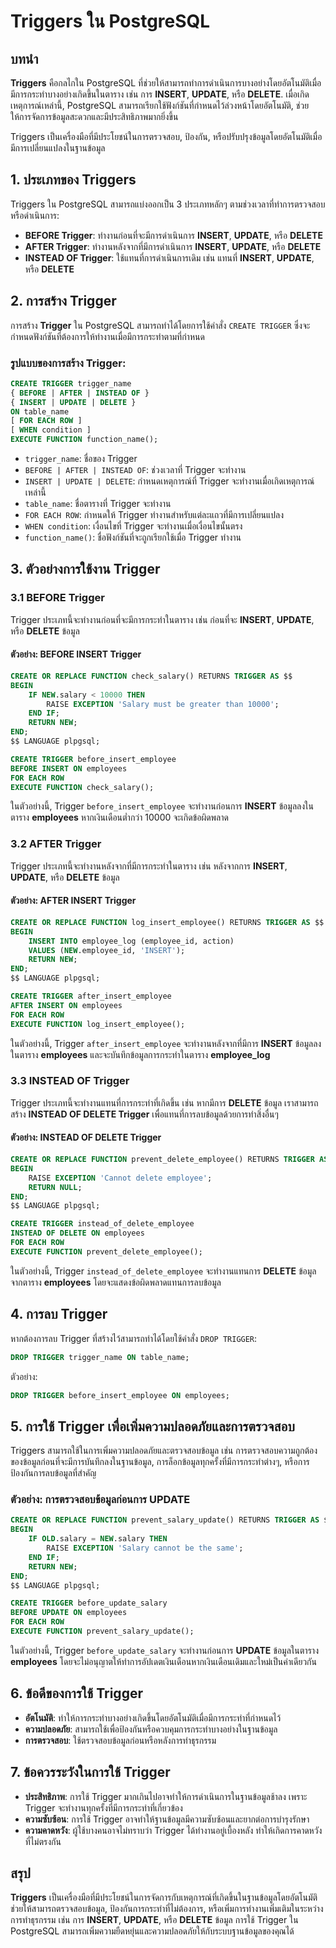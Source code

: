 # Triggers ใน PostgreSQL

## บทนำ

**Triggers** คือกลไกใน PostgreSQL ที่ช่วยให้สามารถทำการดำเนินการบางอย่างโดยอัตโนมัติเมื่อมีการกระทำบางอย่างเกิดขึ้นในตาราง เช่น การ **INSERT**, **UPDATE**, หรือ **DELETE**. เมื่อเกิดเหตุการณ์เหล่านี้, PostgreSQL สามารถเรียกใช้ฟังก์ชันที่กำหนดไว้ล่วงหน้าโดยอัตโนมัติ, ช่วยให้การจัดการข้อมูลสะดวกและมีประสิทธิภาพมากยิ่งขึ้น

Triggers เป็นเครื่องมือที่มีประโยชน์ในการตรวจสอบ, ป้องกัน, หรือปรับปรุงข้อมูลโดยอัตโนมัติเมื่อมีการเปลี่ยนแปลงในฐานข้อมูล

## 1. **ประเภทของ Triggers**

Triggers ใน PostgreSQL สามารถแบ่งออกเป็น 3 ประเภทหลักๆ ตามช่วงเวลาที่ทำการตรวจสอบหรือดำเนินการ:

- **BEFORE Trigger**: ทำงานก่อนที่จะมีการดำเนินการ **INSERT**, **UPDATE**, หรือ **DELETE**
- **AFTER Trigger**: ทำงานหลังจากที่มีการดำเนินการ **INSERT**, **UPDATE**, หรือ **DELETE**
- **INSTEAD OF Trigger**: ใช้แทนที่การดำเนินการเดิม เช่น แทนที่ **INSERT**, **UPDATE**, หรือ **DELETE**

## 2. **การสร้าง Trigger**

การสร้าง **Trigger** ใน PostgreSQL สามารถทำได้โดยการใช้คำสั่ง `CREATE TRIGGER` ซึ่งจะกำหนดฟังก์ชันที่ต้องการให้ทำงานเมื่อมีการกระทำตามที่กำหนด

### รูปแบบของการสร้าง Trigger:
```sql
CREATE TRIGGER trigger_name
{ BEFORE | AFTER | INSTEAD OF } 
{ INSERT | UPDATE | DELETE } 
ON table_name
[ FOR EACH ROW ]
[ WHEN condition ]
EXECUTE FUNCTION function_name();
```

- `trigger_name`: ชื่อของ Trigger
- `BEFORE | AFTER | INSTEAD OF`: ช่วงเวลาที่ Trigger จะทำงาน
- `INSERT | UPDATE | DELETE`: กำหนดเหตุการณ์ที่ Trigger จะทำงานเมื่อเกิดเหตุการณ์เหล่านี้
- `table_name`: ชื่อตารางที่ Trigger จะทำงาน
- `FOR EACH ROW`: กำหนดให้ Trigger ทำงานสำหรับแต่ละแถวที่มีการเปลี่ยนแปลง
- `WHEN condition`: เงื่อนไขที่ Trigger จะทำงานเมื่อเงื่อนไขนั้นตรง
- `function_name()`: ชื่อฟังก์ชันที่จะถูกเรียกใช้เมื่อ Trigger ทำงาน

## 3. **ตัวอย่างการใช้งาน Trigger**

### 3.1 **BEFORE Trigger**

Trigger ประเภทนี้จะทำงานก่อนที่จะมีการกระทำในตาราง เช่น ก่อนที่จะ **INSERT**, **UPDATE**, หรือ **DELETE** ข้อมูล

#### ตัวอย่าง: **BEFORE INSERT Trigger**
```sql
CREATE OR REPLACE FUNCTION check_salary() RETURNS TRIGGER AS $$
BEGIN
    IF NEW.salary < 10000 THEN
        RAISE EXCEPTION 'Salary must be greater than 10000';
    END IF;
    RETURN NEW;
END;
$$ LANGUAGE plpgsql;

CREATE TRIGGER before_insert_employee
BEFORE INSERT ON employees
FOR EACH ROW
EXECUTE FUNCTION check_salary();
```
ในตัวอย่างนี้, Trigger `before_insert_employee` จะทำงานก่อนการ **INSERT** ข้อมูลลงในตาราง **employees** หากเงินเดือนต่ำกว่า 10000 จะเกิดข้อผิดพลาด

### 3.2 **AFTER Trigger**

Trigger ประเภทนี้จะทำงานหลังจากที่มีการกระทำในตาราง เช่น หลังจากการ **INSERT**, **UPDATE**, หรือ **DELETE** ข้อมูล

#### ตัวอย่าง: **AFTER INSERT Trigger**
```sql
CREATE OR REPLACE FUNCTION log_insert_employee() RETURNS TRIGGER AS $$
BEGIN
    INSERT INTO employee_log (employee_id, action)
    VALUES (NEW.employee_id, 'INSERT');
    RETURN NEW;
END;
$$ LANGUAGE plpgsql;

CREATE TRIGGER after_insert_employee
AFTER INSERT ON employees
FOR EACH ROW
EXECUTE FUNCTION log_insert_employee();
```
ในตัวอย่างนี้, Trigger `after_insert_employee` จะทำงานหลังจากที่มีการ **INSERT** ข้อมูลลงในตาราง **employees** และจะบันทึกข้อมูลการกระทำในตาราง **employee_log**

### 3.3 **INSTEAD OF Trigger**

Trigger ประเภทนี้จะทำงานแทนที่การกระทำที่เกิดขึ้น เช่น หากมีการ **DELETE** ข้อมูล เราสามารถสร้าง **INSTEAD OF DELETE Trigger** เพื่อแทนที่การลบข้อมูลด้วยการทำสิ่งอื่นๆ

#### ตัวอย่าง: **INSTEAD OF DELETE Trigger**
```sql
CREATE OR REPLACE FUNCTION prevent_delete_employee() RETURNS TRIGGER AS $$
BEGIN
    RAISE EXCEPTION 'Cannot delete employee';
    RETURN NULL;
END;
$$ LANGUAGE plpgsql;

CREATE TRIGGER instead_of_delete_employee
INSTEAD OF DELETE ON employees
FOR EACH ROW
EXECUTE FUNCTION prevent_delete_employee();
```
ในตัวอย่างนี้, Trigger `instead_of_delete_employee` จะทำงานแทนการ **DELETE** ข้อมูลจากตาราง **employees** โดยจะแสดงข้อผิดพลาดแทนการลบข้อมูล

## 4. **การลบ Trigger**

หากต้องการลบ Trigger ที่สร้างไว้สามารถทำได้โดยใช้คำสั่ง `DROP TRIGGER`:

```sql
DROP TRIGGER trigger_name ON table_name;
```

ตัวอย่าง:
```sql
DROP TRIGGER before_insert_employee ON employees;
```

## 5. **การใช้ Trigger เพื่อเพิ่มความปลอดภัยและการตรวจสอบ**

Triggers สามารถใช้ในการเพิ่มความปลอดภัยและตรวจสอบข้อมูล เช่น การตรวจสอบความถูกต้องของข้อมูลก่อนที่จะมีการบันทึกลงในฐานข้อมูล, การล็อกข้อมูลทุกครั้งที่มีการกระทำต่างๆ, หรือการป้องกันการลบข้อมูลที่สำคัญ

### ตัวอย่าง: การตรวจสอบข้อมูลก่อนการ **UPDATE**
```sql
CREATE OR REPLACE FUNCTION prevent_salary_update() RETURNS TRIGGER AS $$
BEGIN
    IF OLD.salary = NEW.salary THEN
        RAISE EXCEPTION 'Salary cannot be the same';
    END IF;
    RETURN NEW;
END;
$$ LANGUAGE plpgsql;

CREATE TRIGGER before_update_salary
BEFORE UPDATE ON employees
FOR EACH ROW
EXECUTE FUNCTION prevent_salary_update();
```
ในตัวอย่างนี้, Trigger `before_update_salary` จะทำงานก่อนการ **UPDATE** ข้อมูลในตาราง **employees** โดยจะไม่อนุญาตให้ทำการอัปเดตเงินเดือนหากเงินเดือนเดิมและใหม่เป็นค่าเดียวกัน

## 6. **ข้อดีของการใช้ Trigger**

- **อัตโนมัติ**: ทำให้การกระทำบางอย่างเกิดขึ้นโดยอัตโนมัติเมื่อมีการกระทำที่กำหนดไว้
- **ความปลอดภัย**: สามารถใช้เพื่อป้องกันหรือควบคุมการกระทำบางอย่างในฐานข้อมูล
- **การตรวจสอบ**: ใช้ตรวจสอบข้อมูลก่อนหรือหลังการทำธุรกรรม

## 7. **ข้อควรระวังในการใช้ Trigger**

- **ประสิทธิภาพ**: การใช้ Trigger มากเกินไปอาจทำให้การดำเนินการในฐานข้อมูลช้าลง เพราะ Trigger จะทำงานทุกครั้งที่มีการกระทำที่เกี่ยวข้อง
- **ความซับซ้อน**: การใช้ Trigger อาจทำให้ฐานข้อมูลมีความซับซ้อนและยากต่อการบำรุงรักษา
- **ความคาดหวัง**: ผู้ใช้บางคนอาจไม่ทราบว่า Trigger ได้ทำงานอยู่เบื้องหลัง ทำให้เกิดการคาดหวังที่ไม่ตรงกัน

## สรุป

**Triggers** เป็นเครื่องมือที่มีประโยชน์ในการจัดการกับเหตุการณ์ที่เกิดขึ้นในฐานข้อมูลโดยอัตโนมัติ ช่วยให้สามารถตรวจสอบข้อมูล, ป้องกันการกระทำที่ไม่ต้องการ, หรือเพิ่มการทำงานเพิ่มเติมในระหว่างการทำธุรกรรม เช่น การ **INSERT**, **UPDATE**, หรือ **DELETE** ข้อมูล การใช้ Trigger ใน PostgreSQL สามารถเพิ่มความยืดหยุ่นและความปลอดภัยให้กับระบบฐานข้อมูลของคุณได้